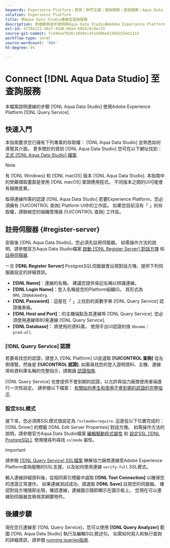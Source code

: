 ```yaml
---
keywords: Experience Platform；首頁；熱門主題；查詢服務；查詢服務；Aqua Data Studio；Aqua Data Studio；連線到查詢服務；
solution: Experience Platform
title: 將Aqua Data Studio連線至查詢服務
description: 本檔案將逐步說明將Aqua Data Studio與Adobe Experience Platform Query Service連線的步驟。
exl-id: 4770e221-48a7-45d8-80a4-60b5cbc0ec33
source-git-commit: fcd44aef026c1049ccdfe5896e6199d32b4d1114
workflow-type: tm+mt
source-wordcount: '564'
ht-degree: 0%

---
```


# Connect [!DNL Aqua Data Studio] 至查詢服務

本檔案說明連線的步驟 [!DNL Aqua Data Studio] 使用Adobe Experience Platform [!DNL Query Service].

## 快速入門

本指南要求您已擁有下列專案的存取權： [!DNL Aqua Data Studio] 並熟悉如何導覽其介面。 更多關於的資訊 [!DNL Aqua Data Studio] 您可在以下網址找到： [正式 [!DNL Aqua Data Studio] 檔案](https://www.aquaclusters.com/app/home/project/public/aquadatastudio/wikibook/Documentation21.1/page/0/Aqua-Data-Studio-21-1).

>[!NOTE]
>
>有 [!DNL Windows] 和 [!DNL macOS] 版本 [!DNL Aqua Data Studio]. 本指南中的熒幕擷取畫面是使用 [!DNL macOS] 案頭應用程式。 不同版本之間的UI可能會有細微差異。

取得連線所需的認證 [!DNL Aqua Data Studio] 若要Experience Platform，您必須擁有 [!UICONTROL 查詢] Platform UI中的工作區。 如果您目前沒有「 」的存取權，請聯絡您的組織管理員 [!UICONTROL 查詢] 工作區。

## 註冊伺服器 {#register-server}

安裝後 [!DNL Aqua Data Studio]，您必須先註冊伺服器。 如需操作方法的說明，請參閱官方Aqua Data Studio檔案 [啟動 [!DNL Register Server] 對話方塊](https://www.aquaclusters.com/app/home/project/public/aquadatastudio/wikibook/Documentation18/page/81/Registering-a-Database-Server#launching_the_register_server_dialog) 和 [註冊伺服器](https://www.aquaclusters.com/app/home/project/public/aquadatastudio/wikibook/Documentation18/page/81/Registering-a-Database-Server#steps_to_register_a_server_in_aqua_data_studio).

一旦 **[!DNL Register Server]** PostgresSQL伺服器會出現對話方塊，提供下列伺服器設定的詳細資訊。

- **[!DNL Name]**：連線的名稱。 建議您提供易記名稱以辨識連線。
- **[!DNL Login Name]**：登入名稱是您的Platform組織ID。 其形式為 `ORG_ID@AdobeOrg`.
- **[!DNL Password]**：這是在「 」上找到的英數字串 [!DNL Query Service] 認證儀表板。
- **[!DNL Host and Port]**：的主機端點及其連線埠 [!DNL Query Service]. 您必須使用連線埠80來連線 [!DNL Query Service].
- **[!DNL Database]：** 將使用的資料庫。 使用平台UI認證的值 `dbname`： `prod:all`.

### [!DNL Query Service] 認證

若要尋找您的認證，請登入 [!DNL Platform] UI並選取 **[!UICONTROL 查詢]** 從左側導覽，然後是 **[!UICONTROL 認證]**. 如需尋找您的登入證明資料、主機、連線埠和資料庫名稱的完整指示，請閱讀 [認證指南](../ui/credentials.md).

[!DNL Query Service] 也會提供不會到期的認證，以允許與協力廠商使用者端進行一次性設定。 請參閱以下檔案： [有關如何產生和使用不會到期的認證的完整指示](../ui/credentials.md#non-expiring-credentials).

### 設定SSL模式

接下來，您必須將SSL模式值設定為 `?sslmode=require`. 這是從以下位置完成的： [!DNL Driver] 的標籤 [!DNL Edit Server Properties] 對話方塊。 如需操作方法的說明，請參閱官方Aqua Data Studio檔案 [編輯驅動程式屬性](https://www.aquaclusters.com/app/home/project/public/aquadatastudio/wikibook/Documentation13/page/116/PostgreSQL#drivers) 和 [設定SSL [!DNL PostgreSQL]](https://www.aquaclusters.com/app/home/project/public/aquadatastudio/wikibook/Documentation20/page/SSL-Configuration/SSL-Configuration). 使用搜尋列尋找 `sslmode` 屬性。

>[!IMPORTANT]
>
>請參閱 [[!DNL Query Service] SSL檔案](./ssl-modes.md) 瞭解協力廠商連線至Adobe Experience Platform查詢服務的SSL支援，以及如何使用連線 `verify-full` SSL模式。

輸入連線詳細資料後，從相同索引標籤中選取 **[!DNL Test Connection]** 以確保您的憑證正常運作。 如果連線測試成功，請選取 **[!DNL Save]** 註冊您的伺服器。 確認對話方塊隨即出現，確認連線，連線圖示隨即顯示在圖示板上。 您現在可以連線到伺服器並檢視其綱要物件。

## 後續步驟

現在您已連線至 [!DNL Query Service]，您可以使用 **[!DNL Query Analyzer]** 範圍 [!DNL Aqua Data Studio] 執行及編輯SQL敘述句。 如需如何寫入和執行查詢的詳細資訊，請參閱 [running queries指南](../best-practices/writing-queries.md).
